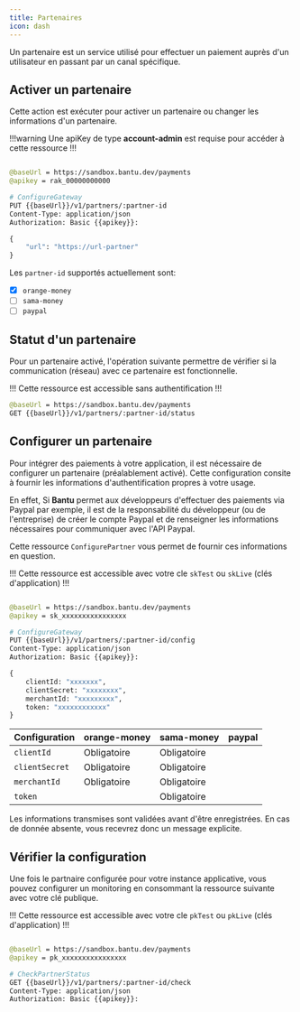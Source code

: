 ```yaml
---
title: Partenaires
icon: dash
---
```



Un partenaire est un service utilisé pour effectuer un paiement auprès d'un utilisateur en passant par un canal spécifique.

## Activer un partenaire

Cette action est exécuter pour activer un partenaire ou changer les informations d'un partenaire.

!!!warning
Une apiKey de type **account-admin** est requise pour accéder à cette ressource
!!!

```graphql

@baseUrl = https://sandbox.bantu.dev/payments
@apikey = rak_00000000000

# ConfigureGateway
PUT {{baseUrl}}/v1/partners/:partner-id
Content-Type: application/json
Authorization: Basic {{apikey}}:

{
    "url": "https://url-partner"
}

```

Les `partner-id` supportés actuellement sont:

- [x] `orange-money`
- [ ] `sama-money`
- [ ] `paypal`

## Statut d'un partenaire

Pour un partenaire activé, l'opération suivante permettre de vérifier si la communication (réseau) avec ce partenaire est fonctionnelle.

!!!
Cette ressource est accessible sans authentification
!!!

```graphql
@baseUrl = https://sandbox.bantu.dev/payments
GET {{baseUrl}}/v1/partners/:partner-id/status
```


## Configurer un partenaire

Pour intégrer des paiements à votre application, il est nécessaire de configurer un partenaire (préalablement activé).
Cette configuration consite à fournir les informations d'authentification propres à votre usage.

En effet, Si **Bantu** permet aux développeurs d'effectuer des paiements via Paypal par exemple, il est de la responsabilité
du développeur (ou de l'entreprise) de créer le compte Paypal et de renseigner les informations nécessaires pour communiquer
avec l'API Paypal.

Cette ressource `ConfigurePartner` vous permet de fournir ces informations en question.


!!!
Cette ressource est accessible avec votre cle `skTest` ou `skLive` (clés d'application)
!!!


```graphql

@baseUrl = https://sandbox.bantu.dev/payments
@apikey = sk_xxxxxxxxxxxxxxxx

# ConfigureGateway
PUT {{baseUrl}}/v1/partners/:partner-id/config
Content-Type: application/json
Authorization: Basic {{apikey}}:

{
    clientId: "xxxxxxx", 
    clientSecret: "xxxxxxxx", 
    merchantId: "xxxxxxxxx",
    token: "xxxxxxxxxxxx"
}

```

| Configuration | orange-money  | sama-money    |  paypal   |
|-              |-              |-              |-          |
| `clientId`    | Obligatoire   |  Obligatoire  |           |
| `clientSecret`| Obligatoire   |  Obligatoire  |           |
| `merchantId`  | Obligatoire   |  Obligatoire  |           |
| `token`       |               |  Obligatoire  |           |


Les informations transmises sont validées avant d'être enregistrées.
En cas de donnée absente, vous recevrez donc un message explicite.

## Vérifier la configuration 

Une fois le partnaire configurée pour votre instance applicative, vous pouvez configurer un monitoring en
consommant la ressource suivante avec votre clé publique.

!!!
Cette ressource est accessible avec votre cle `pkTest` ou `pkLive` (clés d'application)
!!!


```graphql

@baseUrl = https://sandbox.bantu.dev/payments
@apikey = pk_xxxxxxxxxxxxxxxx

# CheckPartnerStatus
GET {{baseUrl}}/v1/partners/:partner-id/check
Content-Type: application/json
Authorization: Basic {{apikey}}:

```